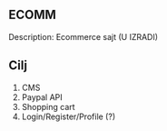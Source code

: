 ## ECOMM
Description: Ecommerce sajt (U IZRADI)
## Cilj 
1. CMS
2. Paypal API
3. Shopping cart
4. Login/Register/Profile (?)

